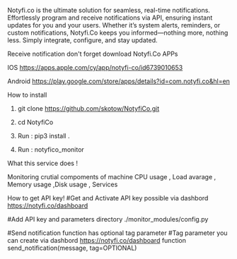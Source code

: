 Notyfi.co is the ultimate solution for seamless, real-time notifications. 
Effortlessly program and receive notifications via API, ensuring instant updates for you and your users.
Whether it’s system alerts, reminders, or custom notifications, Notyfi.Co keeps you informed—nothing more, nothing less.
Simply integrate, configure, and stay updated.


Receive notification don't forget download Notyfi.Co APPs

IOS
https://apps.apple.com/cy/app/notyfi-co/id6739010653

Android
https://play.google.com/store/apps/details?id=com.notyfi.co&hl=en

How to install 


1) git clone  https://github.com/skotow/NotyfiCo.git

2) cd NotyfiCo

3) Run : pip3 install .

4) Run :  notyfico_monitor


What this service does !

Monitoring crutial compoments of machine
CPU usage , Load avarage , Memory usage ,Disk usage , Services 


How to get API key!
#Get and Activate API key possible via dashbord https://notyfi.co/dashboard

#Add API key and parameters 
directory ./monitor_modules/config.py


#Send notification function has optional tag parameter 
#Tag parameter you can create via dashbord https://notyfi.co/dashboard
function send_notification(message, tag=OPTIONAL)







